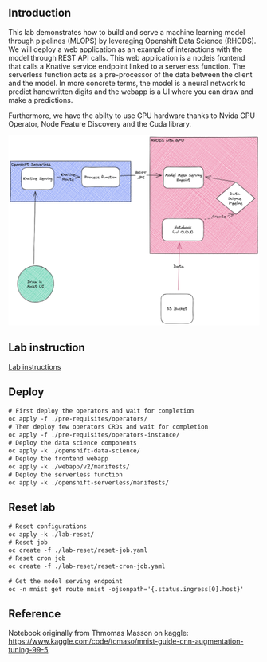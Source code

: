 ## Introduction

This lab demonstrates how to build and serve a machine learning model through pipelines (MLOPS) by leveraging Openshift Data Science (RHODS). We will deploy a web application as an example of interactions with the model through REST API calls. This web application is a nodejs frontend that calls a Knative service endpoint linked to a serverless function. The serverless function acts as a pre-processor of the data between the client and the model. In more concrete terms, the model is a neural network to predict handwritten digits and the webapp is a UI where you can draw and make a predictions.  

Furthermore, we have the abilty to use GPU hardware thanks to Nvida GPU Operator, Node Feature Discovery and the Cuda library.

![archi-schema](./docs/now.png)

## Lab instruction

[Lab instructions](./docs/lab-instructions.md)


## Deploy

```shell
# First deploy the operators and wait for completion
oc apply -f ./pre-requisites/operators/
# Then deploy few operators CRDs and wait for completion
oc apply -f ./pre-requisites/operators-instance/
# Deploy the data science components
oc apply -k ./openshift-data-science/
# Deploy the frontend webapp
oc apply -k ./webapp/v2/manifests/
# Deploy the serverless function
oc apply -k ./openshift-serverless/manifests/
```

## Reset lab

```shell
# Reset configurations
oc apply -k ./lab-reset/
# Reset job
oc create -f ./lab-reset/reset-job.yaml
# Reset cron job
oc create -f ./lab-reset/reset-cron-job.yaml
```

```shell
# Get the model serving endpoint
oc -n mnist get route mnist -ojsonpath='{.status.ingress[0].host}'
```

## Reference

Notebook originally from Thmomas Masson on kaggle: https://www.kaggle.com/code/tcmaso/mnist-guide-cnn-augmentation-tuning-99-5